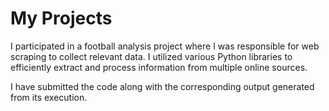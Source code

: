 # My Projects

I participated in a football analysis project where I was responsible for web scraping to collect relevant data. I utilized various Python libraries to efficiently extract and process information from multiple online sources.

I have submitted the code along with the corresponding output generated from its execution. 

